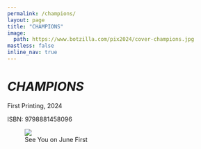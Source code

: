 ```yaml
---
permalink: /champions/
layout: page
title: "CHAMPIONS"
image:
  path: https://www.botzilla.com/pix2024/cover-champions.jpg
mastless: false
inline_nav: true
---
```


# _CHAMPIONS_

First Printing, 2024

ISBN: 9798881458096


<figure class="align-center">
<img src="https://www.botzilla.com/pix2024/Bjorke-AATS-BizCard-sRGB-web.jpg">
<figcaption>See You on June First</figcaption>
</figure>
